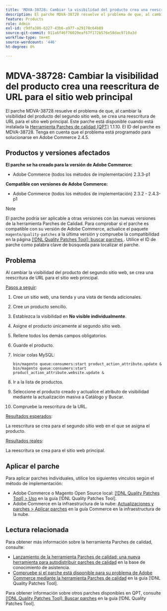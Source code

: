 ```yaml
---
title: 'MDVA-38728: Cambiar la visibilidad del producto crea una reescritura de URL para el sitio web principal'
description: El parche MDVA-38728 resuelve el problema de que, al cambiar la visibilidad del producto del segundo sitio web, se crea una reescritura de URL para el sitio web principal. Este parche está disponible cuando está instalada la [Quality Patches Tool (QPT)](https://experienceleague.adobe.com/es/docs/commerce-operations/tools/quality-patches-tool/quality-patches-tool-to-self-serve-quality-patches) 1.1.10. El ID del parche es MDVA-38728. Tenga en cuenta que el problema está programado para solucionarse en Adobe Commerce 2.4.5.
feature: Products
role: Admin
exl-id: c9dfa386-6327-43b6-a977-a29178c64b89
source-git-commit: 011a6f46f76029eaf67f172b576e58dac9710a3d
workflow-type: tm+mt
source-wordcount: '446'
ht-degree: 0%

---
```


# MDVA-38728: Cambiar la visibilidad del producto crea una reescritura de URL para el sitio web principal

El parche MDVA-38728 resuelve el problema de que, al cambiar la visibilidad del producto del segundo sitio web, se crea una reescritura de URL para el sitio web principal. Este parche está disponible cuando está instalada la [Herramienta Parches de calidad (QPT)](https://experienceleague.adobe.com/es/docs/commerce-operations/tools/quality-patches-tool/quality-patches-tool-to-self-serve-quality-patches) 1.1.10. El ID del parche es MDVA-38728. Tenga en cuenta que el problema está programado para solucionarse en Adobe Commerce 2.4.5.

## Productos y versiones afectados

**El parche se ha creado para la versión de Adobe Commerce:**

* Adobe Commerce (todos los métodos de implementación) 2.3.3-p1

**Compatible con versiones de Adobe Commerce:**

* Adobe Commerce (todos los métodos de implementación) 2.3.2 - 2.4.3-p1

>[!NOTE]
>
>El parche podría ser aplicable a otras versiones con las nuevas versiones de la herramienta Parches de Calidad. Para comprobar si el parche es compatible con su versión de Adobe Commerce, actualice el paquete `magento/quality-patches` a la última versión y compruebe la compatibilidad en la página [[!DNL Quality Patches Tool]: buscar parches ](https://experienceleague.adobe.com/es/docs/commerce-operations/tools/quality-patches-tool/quality-patches-tool-to-self-serve-quality-patches). Utilice el ID de parche como palabra clave de búsqueda para localizar el parche.

## Problema

Al cambiar la visibilidad del producto del segundo sitio web, se crea una reescritura de URL para el sitio web principal.

<u>Pasos a seguir</u>:

1. Cree un sitio web, una tienda y una vista de tienda adicionales.
1. Cree un producto sencillo.
1. Establezca la visibilidad en **No visible individualmente**.
1. Asigne el producto únicamente al segundo sitio web.
1. Rellene todos los demás campos obligatorios.
1. Guarde el producto.
1. Iniciar colas MySQL:

   ```mysql
   bin/magento queue:consumers:start product_action_attribute.update &
   bin/magento queue:consumers:start product_action_attribute.website.update &
   ```

1. Ir a la lista de productos.
1. Seleccione el producto creado y actualice el atributo de visibilidad mediante la actualización masiva a Catálogo y Buscar.
1. Compruebe la reescritura de la URL.

<u>Resultados esperados</u>:

La reescritura se crea para el segundo sitio web en el que se asigna el producto.

<u>Resultados reales</u>:

La reescritura se crea para el sitio web principal.

## Aplicar el parche

Para aplicar parches individuales, utilice los siguientes vínculos según el método de implementación:

* Adobe Commerce o Magento Open Source local: [[!DNL Quality Patches Tool] > Uso](/help/tools/quality-patches-tool/usage.md) en la guía [!DNL Quality Patches Tool].
* Adobe Commerce en la infraestructura de la nube: [Actualizaciones y parches > Aplicar parches](https://experienceleague.adobe.com/docs/commerce-cloud-service/user-guide/develop/upgrade/apply-patches.html?lang=es) en la guía Commerce en la infraestructura de la nube.

## Lectura relacionada

Para obtener más información sobre la herramienta Parches de calidad, consulte:

* [Lanzamiento de la herramienta Parches de calidad: una nueva herramienta para autodistribuir parches de calidad](https://experienceleague.adobe.com/es/docs/commerce-operations/tools/quality-patches-tool/quality-patches-tool-to-self-serve-quality-patches) en la base de conocimiento de asistencia.
* [Compruebe si el parche está disponible para su problema de Adobe Commerce mediante la herramienta Parches de calidad](/help/tools/quality-patches-tool/patches-available-in-qpt/check-patch-for-magento-issue-with-magento-quality-patches.md) en la guía [!DNL Quality Patches Tool].

Para obtener información sobre otros parches disponibles en QPT, consulte [[!DNL Quality Patches Tool]: Buscar parches](https://experienceleague.adobe.com/tools/commerce-quality-patches/index.html?lang=es) en la guía [!DNL Quality Patches Tool].
